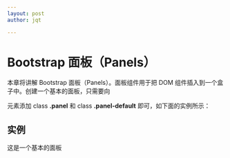 ```yaml
---
layout: post
author: jqt

---
```

# Bootstrap 面板（Panels）

本章将讲解 Bootstrap 面板（Panels）。面板组件用于把 DOM 组件插入到一个盒子中。创建一个基本的面板，只需要向 <div> 元素添加 class **.panel** 和 class **.panel-default** 即可，如下面的实例所示：

## 实例

<div class="panel panel-default">     <div class="panel-body">         这是一个基本的面板     </div> </div>